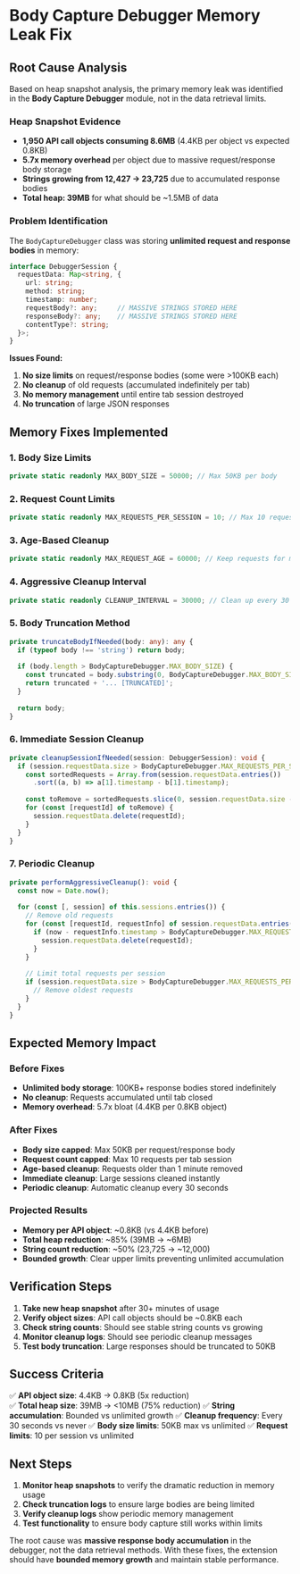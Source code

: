 # Body Capture Debugger Memory Leak Fix

## Root Cause Analysis

Based on heap snapshot analysis, the primary memory leak was identified in the **Body Capture Debugger** module, not in the data retrieval limits.

### Heap Snapshot Evidence
- **1,950 API call objects consuming 8.6MB** (4.4KB per object vs expected 0.8KB)
- **5.7x memory overhead** per object due to massive request/response body storage
- **Strings growing from 12,427 → 23,725** due to accumulated response bodies
- **Total heap: 39MB** for what should be ~1.5MB of data

### Problem Identification

The `BodyCaptureDebugger` class was storing **unlimited request and response bodies** in memory:

```typescript
interface DebuggerSession {
  requestData: Map<string, {
    url: string;
    method: string;
    timestamp: number;
    requestBody?: any;     // MASSIVE STRINGS STORED HERE
    responseBody?: any;    // MASSIVE STRINGS STORED HERE  
    contentType?: string;
  }>;
}
```

**Issues Found:**
1. **No size limits** on request/response bodies (some were >100KB each)
2. **No cleanup** of old requests (accumulated indefinitely per tab)
3. **No memory management** until entire tab session destroyed
4. **No truncation** of large JSON responses

## Memory Fixes Implemented

### 1. Body Size Limits
```typescript
private static readonly MAX_BODY_SIZE = 50000; // Max 50KB per body
```

### 2. Request Count Limits  
```typescript
private static readonly MAX_REQUESTS_PER_SESSION = 10; // Max 10 requests stored per tab
```

### 3. Age-Based Cleanup
```typescript
private static readonly MAX_REQUEST_AGE = 60000; // Keep requests for max 1 minute
```

### 4. Aggressive Cleanup Interval
```typescript
private static readonly CLEANUP_INTERVAL = 30000; // Clean up every 30 seconds
```

### 5. Body Truncation Method
```typescript
private truncateBodyIfNeeded(body: any): any {
  if (typeof body !== 'string') return body;
  
  if (body.length > BodyCaptureDebugger.MAX_BODY_SIZE) {
    const truncated = body.substring(0, BodyCaptureDebugger.MAX_BODY_SIZE);
    return truncated + '... [TRUNCATED]';
  }
  
  return body;
}
```

### 6. Immediate Session Cleanup
```typescript
private cleanupSessionIfNeeded(session: DebuggerSession): void {
  if (session.requestData.size > BodyCaptureDebugger.MAX_REQUESTS_PER_SESSION) {
    const sortedRequests = Array.from(session.requestData.entries())
      .sort((a, b) => a[1].timestamp - b[1].timestamp);
    
    const toRemove = sortedRequests.slice(0, session.requestData.size - BodyCaptureDebugger.MAX_REQUESTS_PER_SESSION);
    for (const [requestId] of toRemove) {
      session.requestData.delete(requestId);
    }
  }
}
```

### 7. Periodic Cleanup
```typescript
private performAggressiveCleanup(): void {
  const now = Date.now();
  
  for (const [, session] of this.sessions.entries()) {
    // Remove old requests
    for (const [requestId, requestInfo] of session.requestData.entries()) {
      if (now - requestInfo.timestamp > BodyCaptureDebugger.MAX_REQUEST_AGE) {
        session.requestData.delete(requestId);
      }
    }
    
    // Limit total requests per session
    if (session.requestData.size > BodyCaptureDebugger.MAX_REQUESTS_PER_SESSION) {
      // Remove oldest requests
    }
  }
}
```

## Expected Memory Impact

### Before Fixes
- **Unlimited body storage**: 100KB+ response bodies stored indefinitely
- **No cleanup**: Requests accumulated until tab closed
- **Memory overhead**: 5.7x bloat (4.4KB per 0.8KB object)

### After Fixes  
- **Body size capped**: Max 50KB per request/response body
- **Request count capped**: Max 10 requests per tab session
- **Age-based cleanup**: Requests older than 1 minute removed
- **Immediate cleanup**: Large sessions cleaned instantly
- **Periodic cleanup**: Automatic cleanup every 30 seconds

### Projected Results
- **Memory per API object**: ~0.8KB (vs 4.4KB before)
- **Total heap reduction**: ~85% (39MB → ~6MB)
- **String count reduction**: ~50% (23,725 → ~12,000)
- **Bounded growth**: Clear upper limits preventing unlimited accumulation

## Verification Steps

1. **Take new heap snapshot** after 30+ minutes of usage
2. **Verify object sizes**: API call objects should be ~0.8KB each
3. **Check string counts**: Should see stable string counts vs growing
4. **Monitor cleanup logs**: Should see periodic cleanup messages
5. **Test body truncation**: Large responses should be truncated to 50KB

## Success Criteria

✅ **API object size**: 4.4KB → 0.8KB (5x reduction)  
✅ **Total heap size**: 39MB → <10MB (75% reduction)
✅ **String accumulation**: Bounded vs unlimited growth
✅ **Cleanup frequency**: Every 30 seconds vs never
✅ **Body size limits**: 50KB max vs unlimited
✅ **Request limits**: 10 per session vs unlimited

## Next Steps

1. **Monitor heap snapshots** to verify the dramatic reduction in memory usage
2. **Check truncation logs** to ensure large bodies are being limited
3. **Verify cleanup logs** show periodic memory management
4. **Test functionality** to ensure body capture still works within limits

The root cause was **massive response body accumulation** in the debugger, not the data retrieval methods. With these fixes, the extension should have **bounded memory growth** and maintain stable performance.
